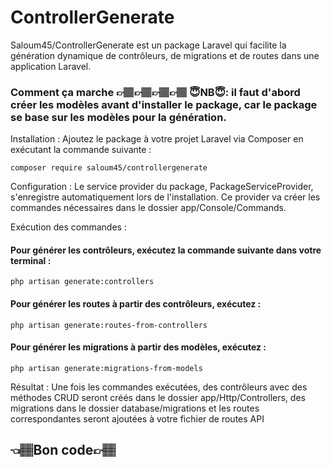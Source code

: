 
# ControllerGenerate

Saloum45/ControllerGenerate est un package Laravel qui facilite la génération dynamique de contrôleurs, de migrations et de routes dans une application Laravel.

### Comment ça marche 👉🏽👉🏽👉🏽👉🏽 😇NB😇: il faut d'abord créer les modèles avant d'installer le package, car le package se base sur les modèles pour la génération.
Installation : Ajoutez le package à votre projet Laravel via Composer en exécutant la commande suivante :
```http
composer require saloum45/controllergenerate
```
Configuration : Le service provider du package, PackageServiceProvider, s'enregistre automatiquement lors de l'installation. Ce provider va créer les commandes nécessaires dans le dossier app/Console/Commands.

Exécution des commandes :
#### Pour générer les contrôleurs, exécutez la commande suivante dans votre terminal :
```http
php artisan generate:controllers
```

#### Pour générer les routes à partir des contrôleurs, exécutez :

```http
php artisan generate:routes-from-controllers
```

#### Pour générer les migrations à partir des modèles, exécutez :
```http
php artisan generate:migrations-from-models
```

Résultat : Une fois les commandes exécutées, des contrôleurs avec des méthodes CRUD seront créés dans le dossier app/Http/Controllers, des migrations dans le dossier database/migrations et les routes correspondantes seront ajoutées à votre fichier de routes API
##  👈🏽Bon code👉🏽